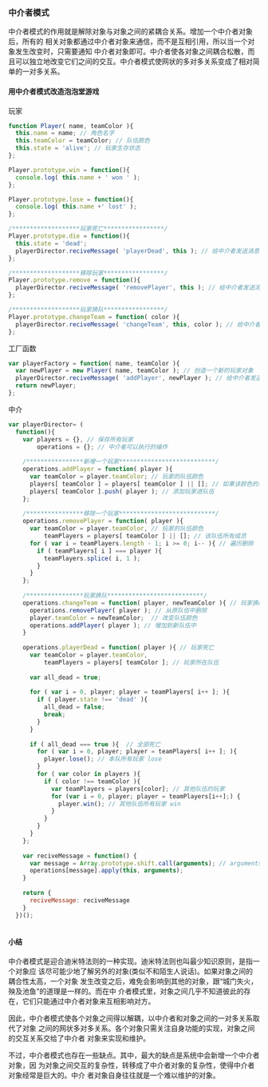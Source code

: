 ### 中介者模式

中介者模式的作用就是解除对象与对象之间的紧耦合关系。增加一个中介者对象后，所有的 相关对象都通过中介者对象来通信，而不是互相引用，所以当一个对象发生改变时，只需要通知 中介者对象即可。中介者使各对象之间耦合松散，而且可以独立地改变它们之间的交互。中介者模式使网状的多对多关系变成了相对简单的一对多关系。

#### 用中介者模式改造泡泡堂游戏

玩家

```javascript
function Player( name, teamColor ){
  this.name = name; // 角色名字 
  this.teamColor = teamColor; // 队伍颜色 
  this.state = 'alive'; // 玩家生存状态
};

Player.prototype.win = function(){ 
  console.log( this.name + ' won ' );
};

Player.prototype.lose = function(){
  console.log( this.name +' lost' );
};

/*******************玩家死亡*****************/
Player.prototype.die = function(){
  this.state = 'dead';
  playerDirector.reciveMessage( 'playerDead', this ); // 给中介者发送消息，玩家死亡
};

/*******************移除玩家*****************/
Player.prototype.remove = function(){ 
  playerDirector.reciveMessage( 'removePlayer', this ); // 给中介者发送消息，移除一个玩家
};

/*******************玩家换队*****************/
Player.prototype.changeTeam = function( color ){
  playerDirector.reciveMessage( 'changeTeam', this, color ); // 给中介者发送消息，玩家换队
};
```

工厂函数

```javascript
var playerFactory = function( name, teamColor ){
  var newPlayer = new Player( name, teamColor ); // 创造一个新的玩家对象
  playerDirector.reciveMessage( 'addPlayer', newPlayer ); // 给中介者发送消息，新增玩家
  return newPlayer; 
};
```

中介

```javascript
var playerDirector= ( 
  function(){
    var players = {}, // 保存所有玩家
        operations = {}; // 中介者可以执行的操作
    
    /****************新增一个玩家***************************/ 
    operations.addPlayer = function( player ){
      var teamColor = player.teamColor; // 玩家的队伍颜色
      players[ teamColor ] = players[ teamColor ] || []; // 如果该颜色的玩家还没有成立队伍，则新成立一个队伍 
      players[ teamColor ].push( player ); // 添加玩家进队伍
    };
    
    /****************移除一个玩家***************************/ 
    operations.removePlayer = function( player ){
      var teamColor = player.teamColor, // 玩家的队伍颜色
          teamPlayers = players[ teamColor ] || []; // 该队伍所有成员
      for ( var i = teamPlayers.length - 1; i >= 0; i-- ){ // 遍历删除
        if ( teamPlayers[ i ] === player ){ 
          teamPlayers.splice( i, 1 );
        } 
      }
    };
    
    /****************玩家换队***************************/
    operations.changeTeam = function( player, newTeamColor ){ // 玩家换队
      operations.removePlayer( player ); // 从原队伍中删除
      player.teamColor = newTeamColor;  // 改变队伍颜色
      operations.addPlayer( player ); // 增加到新队伍中
    }
    
    operations.playerDead = function( player ){ // 玩家死亡
      var teamColor = player.teamColor,
          teamPlayers = players[ teamColor ]; // 玩家所在队伍
      
      var all_dead = true;
      
      for ( var i = 0, player; player = teamPlayers[ i++ ]; ){ 
        if ( player.state !== 'dead' ){
          all_dead = false;
          break; 
        }
      }
      
      if ( all_dead === true ){  // 全部死亡
        for ( var i = 0, player; player = teamPlayers[ i++ ]; ){ 
          player.lose(); // 本队所有玩家 lose
        }
        for ( var color in players ){ 
          if ( color !== teamColor ){
            var teamPlayers = players[color]; // 其他队伍的玩家
            for (var i = 0, player; player = teamPlayers[i++];) {
              player.win(); // 其他队伍所有玩家 win
            }
          }
        }
      }
    };
    
    var reciveMessage = function() {
      var message = Array.prototype.shift.call(arguments); // arguments 的第一个参数为消息名称
      operations[message].apply(this, arguments);
    }
    
    return {
      reciveMessage: reciveMessage
    }
  })();
      
```

#### 小结

中介者模式是迎合迪米特法则的一种实现。迪米特法则也叫最少知识原则，是指一个对象应 该尽可能少地了解另外的对象(类似不和陌生人说话)。如果对象之间的耦合性太高，一个对象 发生改变之后，难免会影响到其他的对象，跟“城门失火，殃及池鱼”的道理是一样的。而在中 介者模式里，对象之间几乎不知道彼此的存在，它们只能通过中介者对象来互相影响对方。

因此，中介者模式使各个对象之间得以解耦，以中介者和对象之间的一对多关系取代了对象 之间的网状多对多关系。各个对象只需关注自身功能的实现，对象之间的交互关系交给了中介者 对象来实现和维护。

不过，中介者模式也存在一些缺点。其中，最大的缺点是系统中会新增一个中介者对象，因 为对象之间交互的复杂性，转移成了中介者对象的复杂性，使得中介者对象经常是巨大的。中介 者对象自身往往就是一个难以维护的对象。
